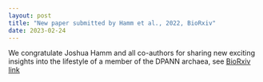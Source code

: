 ```yaml
---
layout: post
title: "New paper submitted by Hamm et al., 2022, BioRxiv"
date: 2023-02-24
---
```


We congratulate Joshua Hamm and all co-authors for sharing new exciting insights into the lifestyle of a member of the DPANN archaea, see
<a href="https://www.biorxiv.org/content/10.1101/2023.02.24.529834v1">BioRxiv link</a>


